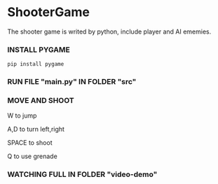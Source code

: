 # ShooterGame
The shooter game is writed by python, include player and AI ememies.
### INSTALL PYGAME
```
pip install pygame
```
### RUN FILE "main.py" IN FOLDER "src"
### MOVE AND SHOOT
W to jump

A,D to turn left,right

SPACE to shoot

Q to use grenade
### WATCHING FULL IN FOLDER "video-demo"
